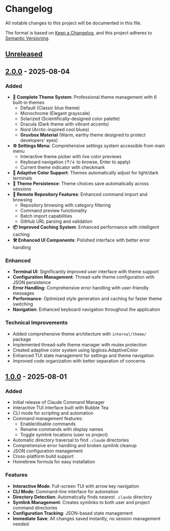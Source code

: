 # Changelog

All notable changes to this project will be documented in this file.

The format is based on [Keep a Changelog](https://keepachangelog.com/en/1.0.0/),
and this project adheres to [Semantic Versioning](https://semver.org/spec/v2.0.0.html).

## [Unreleased]

## [2.0.0] - 2025-08-04

### Added
- **🎨 Complete Theme System**: Professional theme management with 6 built-in themes
  - Default (Classic blue theme)
  - Monochrome (Elegant grayscale)
  - Solarized (Scientifically-designed color palette)
  - Dracula (Dark theme with vibrant accents)
  - Nord (Arctic-inspired cool blues)
  - **Gruvbox Material** (Warm, earthy theme designed to protect developers' eyes)
- **⚙️ Settings Menu**: Comprehensive settings system accessible from main menu
  - Interactive theme picker with live color previews
  - Keyboard navigation (↑/↓ to browse, Enter to apply)
  - Current theme indicator with checkmark
- **🌈 Adaptive Color Support**: Themes automatically adjust for light/dark terminals
- **💾 Theme Persistence**: Theme choices save automatically across sessions
- **🔄 Remote Repository Features**: Enhanced command import and browsing
  - Repository browsing with category filtering
  - Command preview functionality
  - Batch import capabilities
  - GitHub URL parsing and validation
- **📦 Improved Caching System**: Enhanced performance with intelligent caching
- **🛠️ Enhanced UI Components**: Polished interface with better error handling

### Enhanced
- **Terminal UI**: Significantly improved user interface with theme support
- **Configuration Management**: Thread-safe theme configuration with JSON persistence
- **Error Handling**: Comprehensive error handling with user-friendly messages
- **Performance**: Optimized style generation and caching for faster theme switching
- **Navigation**: Enhanced keyboard navigation throughout the application

### Technical Improvements
- Added comprehensive theme architecture with `internal/theme/` package
- Implemented thread-safe theme manager with mutex protection
- Created adaptive color system using lipgloss.AdaptiveColor
- Enhanced TUI state management for settings and theme navigation
- Improved code organization with better separation of concerns

## [1.0.0] - 2025-08-01

### Added
- Initial release of Claude Command Manager
- Interactive TUI interface built with Bubble Tea
- CLI mode for scripting and automation
- Command management features:
  - Enable/disable commands
  - Rename commands with display names
  - Toggle symlink locations (user vs project)
- Automatic directory traversal to find `.claude` directories
- Comprehensive error handling and broken symlink cleanup
- JSON configuration management
- Cross-platform build support
- Homebrew formula for easy installation

### Features
- **Interactive Mode**: Full-screen TUI with arrow key navigation
- **CLI Mode**: Command-line interface for automation
- **Directory Detection**: Automatically finds nearest `.claude` directory
- **Symlink Management**: Creates symlinks to both user and project command directories
- **Configuration Tracking**: JSON-based state management
- **Immediate Save**: All changes saved instantly, no session management needed

[Unreleased]: https://github.com/shel-corp/Claude-command-manager/compare/v2.0.0...HEAD
[2.0.0]: https://github.com/shel-corp/Claude-command-manager/compare/v1.0.0...v2.0.0
[1.0.0]: https://github.com/shel-corp/Claude-command-manager/releases/tag/v1.0.0